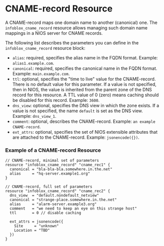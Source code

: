 # CNAME-record Resource

A CNAME-record maps one domain name to another (canonical) one. The `infoblox_cname_record` resource allows managing such domain name mappings in a NIOS server for CNAME records.

The following list describes the parameters you can define in the `infoblox_cname_record` resource block:

- `alias`: required, specifies the alias name in the FQDN format. Example: `alias1.example.com`.
- `canonical`: required, specifies the canonical name in the FQDN format. Example: `main.example.com`.
- `ttl`: optional, specifies the "time to live" value for the CNAME-record. There is no default value for this parameter. If a value is not specified, then in NIOS, the value is inherited from the parent zone of the DNS record for this resource. A TTL value of 0 (zero) means caching should be disabled for this record. Example: `3600`.
- `dns_view`: optional, specifies the DNS view in which the zone exists. If a value is not specified, the name `default` is set as the DNS view. Example: `dns_view_1`.
- `comment`: optional, describes the CNAME-record. Example: `an example CNAME-record`.
- `ext_attrs`: optional, specifies the set of NIOS extensible attributes that are attached to the CNAME-record. Example: `jsonencode({})`.

### Example of a CNAME-record Resource

```hcl
// CNAME-record, minimal set of parameters
resource "infoblox_cname_record" "cname_rec1" {
  canonical = "bla-bla-bla.somewhere.in.the.net"
  alias     = "hq-server.example1.org"
}

// CNAME-record, full set of parameters
resource "infoblox_cname_record" "cname_rec2" {
  dns_view  = "default.nondefault_netview"
  canonical = "strange-place.somewhere.in.the.net"
  alias     = "alarm-server.example3.org"
  comment   = "we need to keep an eye on this strange host"
  ttl       = 0 // disable caching

  ext_attrs = jsonencode({
    Site     = "unknown"
    Location = "TBD"
  })
}
```
